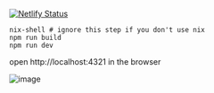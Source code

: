 [![Netlify Status](https://api.netlify.com/api/v1/badges/0266f9bf-b4d8-4390-82b2-6ecb48032ba3/deploy-status)](https://app.netlify.com/sites/bellroy-fe/deploys)

```
nix-shell # ignore this step if you don't use nix
npm run build
npm run dev
```

open http://localhost:4321 in the browser

![image](https://github.com/user-attachments/assets/99da2dab-1cc6-4a2d-b54a-cfd7f41b72e9)
